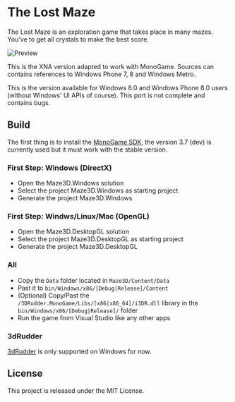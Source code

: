 # The Lost Maze 

The Lost Maze is an exploration game that takes place in many mazes. You've to get all crystals to make the best score.

![Preview](https://github.com/demonixis/TheLostMaze-XNA/blob/master/Images/preview.png)

This is the XNA version adapted to work with MonoGame. Sources can contains references to Windows Phone 7, 8 and Windows Metro.

This is the version available for Windows 8.0 and Windows Phone 8.0 users (without Windows' UI APIs of course). This port is not complete and contains bugs.

## Build
The first thing is to install the [MonoGame SDK](http://www.monogame.net/downloads/), the version 3.7 (dev) is currently used but it must work with the stable version.

### First Step: Windows (DirectX)
- Open the Maze3D.Windows solution
- Select the project Maze3D.Windows as starting project
- Generate the project Maze3D.Windows

### First Step: Windws/Linux/Mac (OpenGL)
- Open the Maze3D.DesktopGL solution
- Select the project Maze3D.DesktopGL as starting project
- Generate the project Maze3D.DesktopGL

### All
- Copy the `Data` folder located in `Maze3D/Content/Data`
- Past it to `bin/Windows/x86/[Debug|Release]/Content`
- (Optional) Copy/Past the `/3DRudder.MonoGame/Libs/[x86|x86_64]/i3DR.dll` library in the `bin/Windows/x86/[Debug|Release]/` folder
- Run the game from Visual Studio like any other apps

### 3dRudder
[3dRudder](https://www.3drudder.com/) is only supported on Windows for now.

## License
This project is released under the MIT License.
